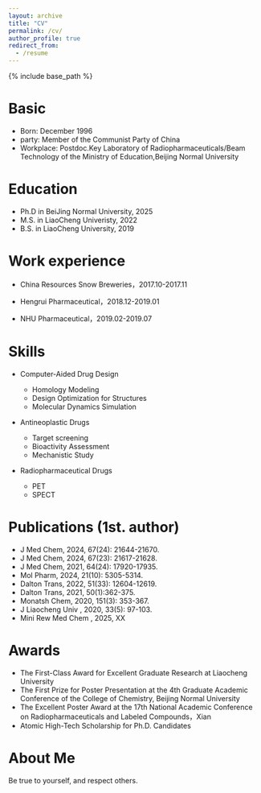 ```yaml
---
layout: archive
title: "CV"
permalink: /cv/
author_profile: true
redirect_from:
  - /resume
---
```


{% include base_path %}

Basic
======
* Born: December 1996​
* party: Member of the Communist Party of China
* Workplace: Postdoc.Key Laboratory of Radiopharmaceuticals/Beam Technology of the Ministry of Education,Beijing Normal University

Education
======
* Ph.D in BeiJing Normal University, 2025
* M.S. in LiaoCheng Univeristy,  2022
* B.S. in LiaoCheng University, 2019

Work experience
======
* China Resources Snow Breweries，2017.10-2017.11
 
* Hengrui Pharmaceutical​，2018.12-2019.01
 
* NHU Pharmaceutical，2019.02-2019.07
  
Skills
======
* Computer-Aided Drug Design
  * Homology Modeling 
  * Design Optimization for Structures
  * Molecular Dynamics Simulation

* ​Antineoplastic Drugs​​ 
  * Target screening
  * Bioactivity Assessment
  * Mechanistic Study

* Radiopharmaceutical Drugs
  * PET
  * SPECT

Publications (1st. author)
======
* J Med Chem,  2024, 67(24): 21644-21670.
* J Med Chem,  2024, 67(23): 21617-21628.
* J Med Chem,  2021, 64(24): 17920-17935.
* Mol Pharm,  2024, 21(10): 5305-5314.
* Dalton Trans,  2022, 51(33): 12604-12619.
* Dalton Trans, 2021, 50(1):362-375.
* Monatsh Chem,  2020, 151(3): 353-367.
* J Liaocheng Univ , 2020, 33(5): 97-103. 
* Mini Rew Med Chem , 2025, XX

Awards
======
* The First-Class Award for Excellent Graduate Research at Liaocheng University
* The First Prize for Poster Presentation at the 4th Graduate Academic Conference of the College of Chemistry, Beijing Normal University
* The Excellent Poster Award at the 17th National Academic Conference on Radiopharmaceuticals and Labeled Compounds，Xian
* Atomic High-Tech Scholarship for Ph.D. Candidates

About Me
======
Be true to yourself, and respect others.
